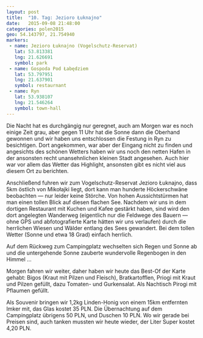 ```yaml
---
layout: post
title:  "10. Tag: Jezioro Łuknajno"
date:   2015-09-08 21:48:00
categories: polen2015
geo: 54.143797, 21.754940
markers:
 - name: Jezioro Łuknajno (Vogelschutz-Reservat)
   lat: 53.813381
   lng: 21.626691
   symbol: park
 - name: Gospoda Pod Łabędziem
   lat: 53.797951
   lng: 21.637901
   symbol: restaurnant
 - name: Ryn
   lat: 53.938107
   lng: 21.546264
   symbol: town-hall
---
```


Die Nacht hat es durchgängig nur geregnet, auch am Morgen war es noch einige Zeit grau, aber gegen 11 Uhr hat die Sonne
dann die Oberhand gewonnen und wir haben uns entschlossen die Festung in Ryn zu besichtigen. Dort angekommen, war aber
der Eingang nicht zu finden und angesichts des schönen Wetters haben wir uns noch den netten Hafen in der ansonsten
recht unansehnlichen kleinen Stadt angesehen. Auch hier war vor allem das Wetter das Highlight, ansonsten gibt es nicht
viel aus diesem Ort zu berichten.

Anschließend fuhren wir zum Vogelschutz-Reservat Jezioro Łuknajno, dass 5km östlich von Mikołajki liegt, dort kann man 
hunderte Höckerschwäne beobachten &mdash; nur leider keine Störche. Von hohen Aussichtstürmen hat man einen tollen Blick
auf diesen flachen See. Nachdem wir uns in dem dortigen Restaurant mit Kuchen und Kafee gestärkt haben, sind wird den
dort angelegten Wanderweg (eigentlich nur die Feldwege des Bauern &mdash; ohne GPS und abfotografierte Karte hätten
wir uns verlaufen) durch die herrlichen Wiesen und Wälder entlang des Sees gewandert. Bei dem tollen Wetter (Sonne und
etwa 18 Grad) einfach herrlich.

Auf dem Rückweg zum Campingplatz wechselten sich Regen und Sonne ab und die untergehende Sonne zauberte wundervolle
Regenbogen in den Himmel …

Morgen fahren wir weiter, daher haben wir heute das Best-Of der Karte gehabt: Bigos (Kraut mit Pilzen und Fleisch), 
Bratkartofflen, Priogi mit Kraut und Pilzen gefüllt, dazu Tomaten- und Gurkensalat. Als Nachtisch Pirogi mit Pflaumen
gefüllt.

Als Souvenir bringen wir 1,2kg Linden-Honig von einem 15km entfernten Imker mit, das Glas kostet 35 PLN. Die 
Übernachtung auf dem Campingplatz übrigens 50 PLN, und Duschen 10 PLN. Wo wir gerade bei Preisen sind, auch tanken 
mussten wir heute wieder, der Liter Super kostet 4,20 PLN.
